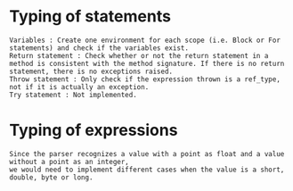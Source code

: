# Typing of statements
    Variables : Create one environment for each scope (i.e. Block or For statements) and check if the variables exist.
    Return statement : Check whether or not the return statement in a method is consistent with the method signature. If there is no return statement, there is no exceptions raised.
    Throw statement : Only check if the expression thrown is a ref_type, not if it is actually an exception.
    Try statement : Not implemented.
# Typing of expressions
    Since the parser recognizes a value with a point as float and a value without a point as an integer,
    we would need to implement different cases when the value is a short, double, byte or long.